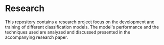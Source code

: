 
# Research
This repository contains a research project focus on the development and training of different classification models. The model's performance and the techniques used are analyzed and discussed presented in the accompanying research paper. 
